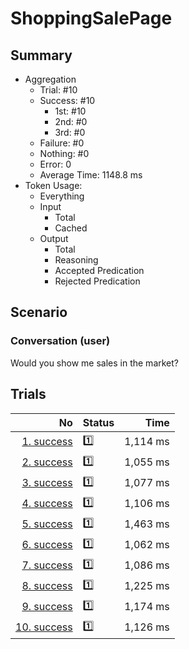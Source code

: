 # ShoppingSalePage
## Summary
  - Aggregation
    - Trial: #10
    - Success: #10
      - 1st: #10
      - 2nd: #0
      - 3rd: #0
    - Failure: #0
    - Nothing: #0
    - Error: 0
    - Average Time: 1148.8 ms
  - Token Usage:
    - Everything
    - Input
      - Total
      - Cached
    - Output
      - Total
      - Reasoning
      - Accepted Predication
      - Rejected Predication

## Scenario
### Conversation (user)
Would you show me sales in the market?

## Trials
No | Status | Time
---:|:-------|------:
[1. success](./trials/1.success.json) | 1️⃣ | 1,114 ms
[2. success](./trials/2.success.json) | 1️⃣ | 1,055 ms
[3. success](./trials/3.success.json) | 1️⃣ | 1,077 ms
[4. success](./trials/4.success.json) | 1️⃣ | 1,106 ms
[5. success](./trials/5.success.json) | 1️⃣ | 1,463 ms
[6. success](./trials/6.success.json) | 1️⃣ | 1,062 ms
[7. success](./trials/7.success.json) | 1️⃣ | 1,086 ms
[8. success](./trials/8.success.json) | 1️⃣ | 1,225 ms
[9. success](./trials/9.success.json) | 1️⃣ | 1,174 ms
[10. success](./trials/10.success.json) | 1️⃣ | 1,126 ms